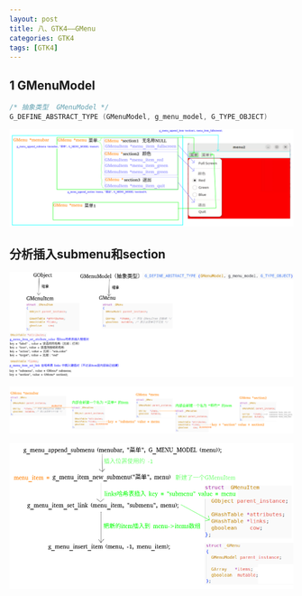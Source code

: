 ```yaml
---
layout: post
title: 八、GTK4——GMenu
categories: GTK4
tags: [GTK4]
---
```


## 1 GMenuModel

```c
/* 抽象类型  GMenuModel */
G_DEFINE_ABSTRACT_TYPE (GMenuModel, g_menu_model, G_TYPE_OBJECT)
```

![alt text](image-1.png)

## 分析插入submenu和section

![alt text](image-2.png)

![alt text](image.png)

![alt text](image-3.png)


